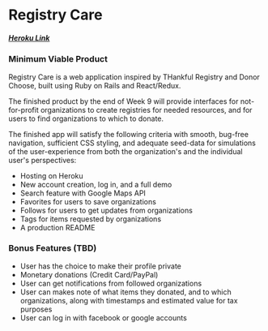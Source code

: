 # Registry Care

##### [Heroku Link]()

### Minimum Viable Product

Registry Care is a web application inspired by THankful Registry and Donor Choose, built using Ruby on Rails and React/Redux.

The finished product by the end of Week 9 will provide interfaces for not-for-profit organizations to create registries for needed resources, and for users to find organizations to which to donate.

The finished app will satisfy the following criteria with smooth, bug-free navigation, sufficient CSS styling, and adequate seed-data for simulations of the user-experience from both the organization's and the individual user's perspectives:

 - Hosting on Heroku
 - New account creation, log in, and a full demo
 - Search feature with Google Maps API
 - Favorites for users to save organizations
 - Follows for users to get updates from organizations
 - Tags for items requested by organizations
 - A production README



### Bonus Features (TBD)

 - User has the choice to make their profile private
 - Monetary donations (Credit Card/PayPal)
 - User can get notifications from followed organizations
 - User can makes note of what items they donated, and to which organizations, along with timestamps and estimated value for tax purposes
 - User can log in with facebook or google accounts
